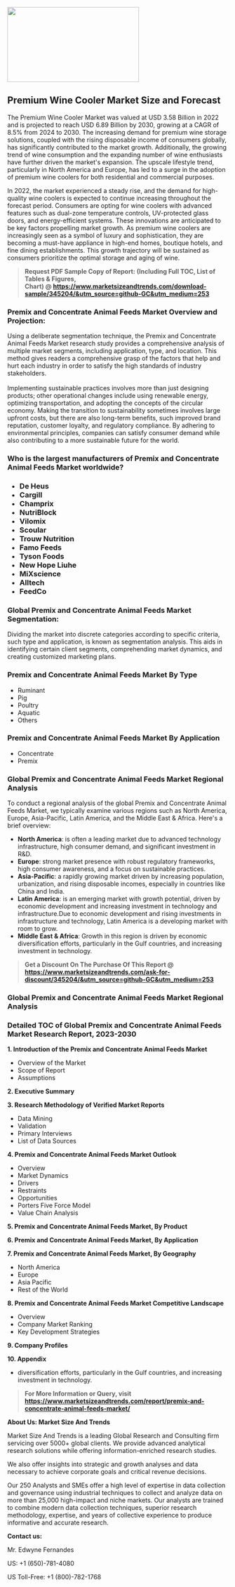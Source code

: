 <p><img class="alignnone size-medium wp-image-20088" src="https://ffe5etoiles.com/wp-content/uploads/2024/12/MST1-300x171.png" alt="" width="300" height="171" /></p><h2>Premium Wine Cooler Market Size and Forecast</h2><p>The Premium Wine Cooler Market was valued at USD 3.58 Billion in 2022 and is projected to reach USD 6.89 Billion by 2030, growing at a CAGR of 8.5% from 2024 to 2030. The increasing demand for premium wine storage solutions, coupled with the rising disposable income of consumers globally, has significantly contributed to the market growth. Additionally, the growing trend of wine consumption and the expanding number of wine enthusiasts have further driven the market's expansion. The upscale lifestyle trend, particularly in North America and Europe, has led to a surge in the adoption of premium wine coolers for both residential and commercial purposes.</p><p>In 2022, the market experienced a steady rise, and the demand for high-quality wine coolers is expected to continue increasing throughout the forecast period. Consumers are opting for wine coolers with advanced features such as dual-zone temperature controls, UV-protected glass doors, and energy-efficient systems. These innovations are anticipated to be key factors propelling market growth. As premium wine coolers are increasingly seen as a symbol of luxury and sophistication, they are becoming a must-have appliance in high-end homes, boutique hotels, and fine dining establishments. This growth trajectory will be sustained as consumers prioritize the optimal storage and aging of wine.</p></p><blockquote id="" class=""><strong>Request PDF Sample Copy of Report: (Including Full TOC, List of Tables &amp; Figures, Chart)&nbsp;@&nbsp;<strong><a href="https://www.marketsizeandtrends.com/download-sample/345204/&utm_source=github-GC&utm_medium=253" target="_blank">https://www.marketsizeandtrends.com/download-sample/345204/&utm_source=github-GC&utm_medium=253</a></strong></strong></blockquote><h3 id="" class="">Premix and Concentrate Animal Feeds Market&nbsp;Overview and Projection:</h3><p id="" class="">Using a deliberate segmentation technique, the Premix and Concentrate Animal Feeds Market research study provides a comprehensive analysis of multiple market segments, including application, type, and location. This method gives readers a comprehensive grasp of the factors that help and hurt each industry in order to satisfy the high standards of industry stakeholders. <br /> <br />Implementing sustainable practices involves more than just designing products; other operational changes include using renewable energy, optimizing transportation, and adopting the concepts of the circular economy. Making the transition to sustainability sometimes involves large upfront costs, but there are also long-term benefits, such improved brand reputation, customer loyalty, and regulatory compliance. By adhering to environmental principles, companies can satisfy consumer demand while also contributing to a more sustainable future for the world.</p><h3 id="" class="">Who is the largest manufacturers of&nbsp;Premix and Concentrate Animal Feeds Market worldwide?</h3><h3 class=""><p><ul><li>De Heus </li><li> Cargill </li><li> Champrix </li><li> NutriBlock </li><li> Vilomix </li><li> Scoular </li><li> Trouw Nutrition </li><li> Famo Feeds </li><li> Tyson Foods </li><li> New Hope Liuhe </li><li> MiXscience </li><li> Alltech </li><li> FeedCo</li></ul></p></h3><h3 id="" class="">Global&nbsp;Premix and Concentrate Animal Feeds Market Segmentation:</h3><p id="" class="">Dividing the market into discrete categories according to specific criteria, such type and application, is known as segmentation analysis. This aids in identifying certain client segments, comprehending market dynamics, and creating customized marketing plans.</p><h3 id="" class="">Premix and Concentrate Animal Feeds Market&nbsp;By Type</h3><p><p><ul><li>Ruminant</li><li> Pig</li><li> Poultry</li><li> Aquatic</li><li> Others</p></li></ul></p></p><h3 id="" class="">Premix and Concentrate Animal Feeds Market&nbsp;By Application</h3><p class=""><p><ul><li>Concentrate</li><li> Premix</li></ul></p></p><h3 id="" class="">Global Premix and Concentrate Animal Feeds Market Regional Analysis</h3><p id="" class="">To conduct a regional analysis of the global Premix and Concentrate Animal Feeds Market, we typically examine various regions such as North America, Europe, Asia-Pacific, Latin America, and the Middle East &amp; Africa. Here's a brief overview:</p><ul><li><strong>North America</strong>: is often a leading market due to advanced technology infrastructure, high consumer demand, and significant investment in R&amp;D.</li><li><strong>Europe</strong>: strong market presence with robust regulatory frameworks, high consumer awareness, and a focus on sustainable practices.</li><li><strong>Asia-Pacific</strong>: a rapidly growing market driven by increasing population, urbanization, and rising disposable incomes, especially in countries like China and India.</li><li><strong>Latin America</strong>: is an emerging market with growth potential, driven by economic development and increasing investment in technology and infrastructure.Due to economic development and rising investments in infrastructure and technology, Latin America is a developing market with room to grow.</li><li><strong>Middle East &amp; Africa</strong>: Growth in this region is driven by economic diversification efforts, particularly in the Gulf countries, and increasing investment in technology.</li></ul><blockquote id="" class=""><strong>Get a Discount On The Purchase Of This Report @ <strong><a href="https://www.marketsizeandtrends.com/ask-for-discount/345204/&utm_source=github-GC&utm_medium=253" target="_blank">https://www.marketsizeandtrends.com/ask-for-discount/345204/&utm_source=github-GC&utm_medium=253</a></strong></strong></blockquote><h3 id="" class="">Global Premix and Concentrate Animal Feeds Market Regional Analysis</h3><h3 id="" class="">Detailed TOC of Global Premix and Concentrate Animal Feeds Market Research Report, 2023-2030</h3><p id="" class=""><strong>1. Introduction of the Premix and Concentrate Animal Feeds Market</strong></p><ul><li>Overview of the Market</li><li>Scope of Report</li><li>Assumptions</li></ul><p id="" class=""><strong>2. Executive Summary</strong></p><p id="" class=""><strong>3. Research Methodology of Verified Market Reports</strong></p><ul><li>Data Mining</li><li>Validation</li><li>Primary Interviews</li><li>List of Data Sources</li></ul><p id="" class=""><strong>4. Premix and Concentrate Animal Feeds Market Outlook</strong></p><ul><li>Overview</li><li>Market Dynamics</li><li>Drivers</li><li>Restraints</li><li>Opportunities</li><li>Porters Five Force Model</li><li>Value Chain Analysis</li></ul><p id="" class=""><strong>5. Premix and Concentrate Animal Feeds Market, By Product</strong></p><p id="" class=""><strong>6. Premix and Concentrate Animal Feeds Market, By Application</strong></p><p id="" class=""><strong>7. Premix and Concentrate Animal Feeds Market, By Geography</strong></p><ul><li>North America</li><li>Europe</li><li>Asia Pacific</li><li>Rest of the World</li></ul><p id="" class=""><strong>8. Premix and Concentrate Animal Feeds Market Competitive Landscape</strong></p><ul><li>Overview</li><li>Company Market Ranking</li><li>Key Development Strategies</li></ul><p id="" class=""><strong>9. Company Profiles</strong></p><p id="" class=""><strong>10. Appendix</strong></p><ul><li>diversification efforts, particularly in the Gulf countries, and increasing investment in technology.</li></ul><blockquote id="" class=""><strong>For More Information or Query, visit <strong><strong><a href="https://www.marketsizeandtrends.com/report/premix-and-concentrate-animal-feeds-market/" target="_blank">https://www.marketsizeandtrends.com/report/premix-and-concentrate-animal-feeds-market/</a></strong></strong></strong></blockquote><p id="" class=""><strong>About Us: Market Size And Trends</strong></p><p id="" class="">Market Size And Trends is a leading Global Research and Consulting firm servicing over 5000+ global clients. We provide advanced analytical research solutions while offering information-enriched research studies.</p><p id="" class="">We also offer insights into strategic and growth analyses and data necessary to achieve corporate goals and critical revenue decisions.</p><p id="" class="">Our 250 Analysts and SMEs offer a high level of expertise in data collection and governance using industrial techniques to collect and analyze data on more than 25,000 high-impact and niche markets. Our analysts are trained to combine modern data collection techniques, superior research methodology, expertise, and years of collective experience to produce informative and accurate research.</p><p id="" class=""><strong>Contact us:</strong></p><p id="" class="">Mr. Edwyne Fernandes</p><p id="" class="">US: +1 (650)-781-4080</p><p id="" class="">US Toll-Free: +1 (800)-782-1768</p>
